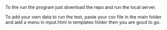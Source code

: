 To the run the program just download the repo and run the local server.

To add your own data to run the test, paste your csv file in the main folder and add a menu in input.html in templates folder then you are good to go.
